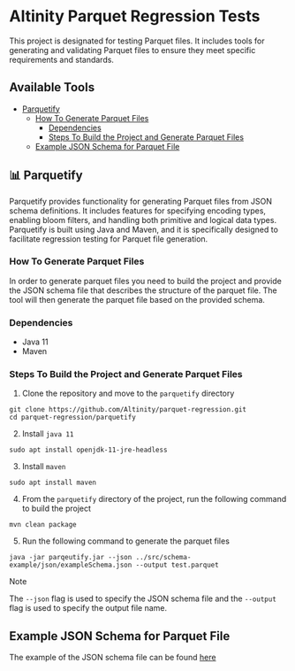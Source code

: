 # Altinity Parquet Regression Tests

This project is designated for testing Parquet files. It includes tools for generating and validating Parquet files to ensure they meet specific requirements and standards.

## Available Tools

- [Parquetify](#-parquetify)
  - [How To Generate Parquet Files](#how-to-generate-parquet-files)
    - [Dependencies](#dependencies)
    - [Steps To Build the Project and Generate Parquet Files](#steps-to-build-the-project-and-generate-parquet-files)
  - [Example JSON Schema for Parquet File](#example-json-schema-for-parquet-file)

## 📊 Parquetify

Parquetify provides functionality for generating Parquet files from JSON schema definitions. It includes features for specifying encoding types, enabling bloom filters, and handling both primitive and logical data types. Parquetify is built using Java and Maven, and it is specifically designed to facilitate regression testing for Parquet file generation.

### How To Generate Parquet Files

In order to generate parquet files you need to build the project and provide the JSON schema file that describes the structure of the parquet file. The tool will then generate the parquet file based on the provided schema.

### Dependencies

- Java 11
- Maven

### Steps To Build the Project and Generate Parquet Files

1. Clone the repository and move to the `parquetify` directory

```shell
git clone https://github.com/Altinity/parquet-regression.git
cd parquet-regression/parquetify
````

2. Install `java 11`

```shell
sudo apt install openjdk-11-jre-headless
```

3. Install `maven`

```shell
sudo apt install maven
```

4. From the `parquetify` directory of the project, run the following command to build the project

```shell
mvn clean package
```

5. Run the following command to generate the parquet files

```shell
java -jar parqeutify.jar --json ../src/schema-example/json/exampleSchema.json --output test.parquet
```
> [!NOTE]
> The `--json` flag is used to specify the JSON schema file and the `--output` flag is used to specify the output file name.

## Example JSON Schema for Parquet File

The example of the JSON schema file can be found [here](https://github.com/Altinity/parquet-regression/blob/main/src/schema-example/json/exampleSchema.json)
